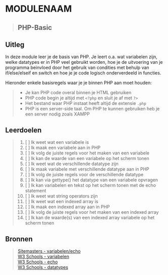 
# MODULENAAM

>## PHP-Basic

## Uitleg

In deze module leer je de basis van PHP. Je leert o.a. wat variabelen zijn, welke datatypes er in PHP veel gebruikt worden, hoe je de uitvoering van je programma beinvloed door het gebruik van condities met behulp van if/else/elseif en switch en hoe je je code logisch onderverdeeld in functies.

Hieronder enkele basisregels waar je je binnen PHP aan moet houden:
>* Je kan PHP code overal binnen je HTML gebruiken
>* PHP code begin je altijd met `<?php` en sluit je af met `?>`  
>* Het bestand waar PHP instaat heeft altijd de extensie `.php`
>* PHP is een server-side taal. Om PHP te kunnen gebruiken heb je een server nodig zoals XAMPP

## Leerdoelen

>1. [ ] Ik weet wat een variabele is
>2. [ ] Ik maak een variabele aan in PHP
>3. [ ] Ik volg de juiste regels voor het maken van een variabele
>4. [ ] Ik kan de waarde van een variabele op het scherm tonen
>5. [ ] Ik weet wat de verschillende datatype zijn
>6. [ ] Ik maak variabele met verschillende datatype aan in PHP
>7. [ ] Ik volg de juiste regels voor de verschillende datatype
>8. [ ] Ik kan via gettype() het datatype van een variabele opvragen
>1. [ ] Ik kan variabelen en tekst op het scherm tonen met de echo statement
>1. [ ] Ik weet wat string operators zijn
>8. [ ] Ik weet wat een indexed array is
>9. [ ] Ik maak een indexed array aan in PHP 
>10. [ ] Ik volg de juiste regels voor het maken van een indexed array
>11. [ ] Ik kan de waarde(s) van een indexed array variabele op het scherm tonen

## Bronnen
>[Sitemasters - variabelen/echo](http://www.sitemasters.be/tutorials/1/1/3/PHP/Variabelen_in_PHP#wat)  
>[W3 Schools - variabelen](https://www.w3schools.com/php/php_variables.asp)  
>[W3 Schools - echo](https://www.w3schools.com/php/php_echo_print.asp)  
>[W3 Schools - datatypes](https://www.w3schools.com/PHP/php_datatypes.asp)
